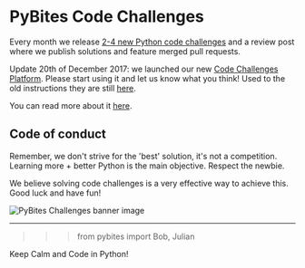 # PyBites Code Challenges

Every month we release [2-4 new Python code challenges](https://pybit.es/pages/challenges.html) and a review post where we publish solutions and feature merged pull requests. 

Update 20th of December 2017: we launched our new [Code Challenges Platform](https://codechalleng.es/). Please start using it and let us know what you think! Used to the old instructions they are still [here](https://github.com/pybites/challenges/blob/master/INSTALL.md). 

You can read more about it [here](https://pybit.es/special-birthday-new-platform.html).

## Code of conduct

Remember, we don't strive for the 'best' solution, it's not a competition.  Learning more + better Python is the main objective. Respect the newbie.

We believe solving code challenges is a very effective way to achieve this. Good luck and have fun!

![PyBites Challenges banner image](pybites-challenges.png)

---

>>> from pybites import Bob, Julian

Keep Calm and Code in Python!
